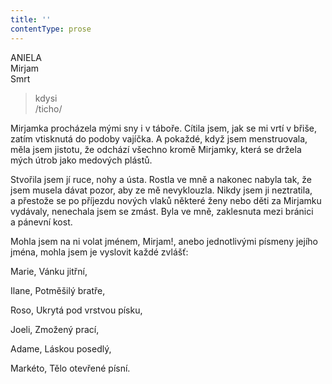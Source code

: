 ```yaml
---
title: ''
contentType: prose
---
```


ANIELA  
Mirjam  
Smrt

> kdysi  
> /ticho/

Mirjamka procházela mými sny i v táboře. Cítila jsem, jak se mi vrtí v břiše, zatím vtisknutá do podoby vajíčka. A pokaždé, když jsem menstruovala, měla jsem jistotu, že odchází všechno kromě Mirjamky, která se držela mých útrob jako medových plástů.

Stvořila jsem jí ruce, nohy a ústa. Rostla ve mně a nakonec nabyla tak, že jsem musela dávat pozor, aby ze mě nevyklouzla. Nikdy jsem ji neztratila, a přestože se po příjezdu nových vlaků některé ženy nebo děti za Mirjamku vydávaly, nenechala jsem se zmást. Byla ve mně, zaklesnuta mezi bránici a pánevní kost.

Mohla jsem na ni volat jménem, Mirjam!, anebo jednotlivými písmeny jejího jména, mohla jsem je vyslovit každé zvlášť:

Marie, Vánku jitřní,

Ilane, Potměšilý bratře,

Roso, Ukrytá pod vrstvou písku,

Joeli, Zmožený prací,

Adame, Láskou posedlý,

Markéto, Tělo otevřené písní.
